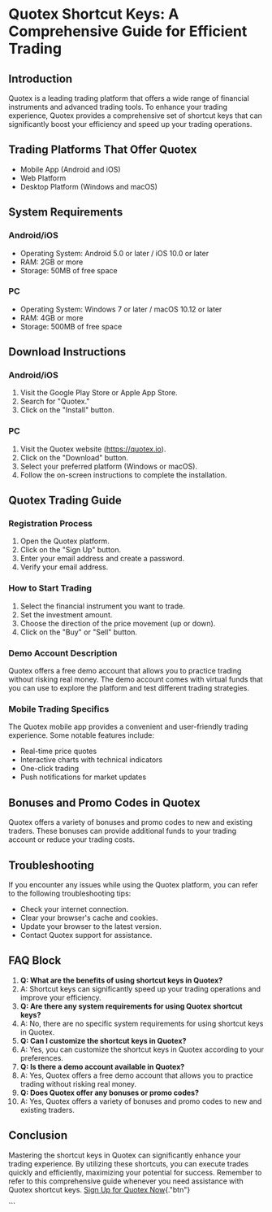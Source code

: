 # Quotex Shortcut Keys: A Comprehensive Guide for Efficient Trading

## Introduction

Quotex is a leading trading platform that offers a wide range of
financial instruments and advanced trading tools. To enhance your
trading experience, Quotex provides a comprehensive set of shortcut keys
that can significantly boost your efficiency and speed up your trading
operations.

## Trading Platforms That Offer Quotex

-   Mobile App (Android and iOS)
-   Web Platform
-   Desktop Platform (Windows and macOS)

## System Requirements

### Android/iOS

-   Operating System: Android 5.0 or later / iOS 10.0 or later
-   RAM: 2GB or more
-   Storage: 50MB of free space

### PC

-   Operating System: Windows 7 or later / macOS 10.12 or later
-   RAM: 4GB or more
-   Storage: 500MB of free space

## Download Instructions

### Android/iOS

1.  Visit the Google Play Store or Apple App Store.
2.  Search for "Quotex."
3.  Click on the "Install" button.

### PC

1.  Visit the Quotex website (https://quotex.io).
2.  Click on the "Download" button.
3.  Select your preferred platform (Windows or macOS).
4.  Follow the on-screen instructions to complete the installation.

## Quotex Trading Guide

### Registration Process

1.  Open the Quotex platform.
2.  Click on the "Sign Up" button.
3.  Enter your email address and create a password.
4.  Verify your email address.

### How to Start Trading

1.  Select the financial instrument you want to trade.
2.  Set the investment amount.
3.  Choose the direction of the price movement (up or down).
4.  Click on the "Buy" or "Sell" button.

### Demo Account Description

Quotex offers a free demo account that allows you to practice trading
without risking real money. The demo account comes with virtual funds
that you can use to explore the platform and test different trading
strategies.

### Mobile Trading Specifics

The Quotex mobile app provides a convenient and user-friendly trading
experience. Some notable features include:

-   Real-time price quotes
-   Interactive charts with technical indicators
-   One-click trading
-   Push notifications for market updates

## Bonuses and Promo Codes in Quotex

Quotex offers a variety of bonuses and promo codes to new and existing
traders. These bonuses can provide additional funds to your trading
account or reduce your trading costs.

## Troubleshooting

If you encounter any issues while using the Quotex platform, you can
refer to the following troubleshooting tips:

-   Check your internet connection.
-   Clear your browser\'s cache and cookies.
-   Update your browser to the latest version.
-   Contact Quotex support for assistance.

## FAQ Block

1.  **Q: What are the benefits of using shortcut keys in Quotex?**
2.  A: Shortcut keys can significantly speed up your trading operations
    and improve your efficiency.
3.  **Q: Are there any system requirements for using Quotex shortcut
    keys?**
4.  A: No, there are no specific system requirements for using shortcut
    keys in Quotex.
5.  **Q: Can I customize the shortcut keys in Quotex?**
6.  A: Yes, you can customize the shortcut keys in Quotex according to
    your preferences.
7.  **Q: Is there a demo account available in Quotex?**
8.  A: Yes, Quotex offers a free demo account that allows you to
    practice trading without risking real money.
9.  **Q: Does Quotex offer any bonuses or promo codes?**
10. A: Yes, Quotex offers a variety of bonuses and promo codes to new
    and existing traders.

## Conclusion

Mastering the shortcut keys in Quotex can significantly enhance your
trading experience. By utilizing these shortcuts, you can execute trades
quickly and efficiently, maximizing your potential for success. Remember
to refer to this comprehensive guide whenever you need assistance with
Quotex shortcut keys. [Sign Up for Quotex
Now](\%22https://traff.sbs/brokerqxsignup\%22){."btn"}

\`\`\`

